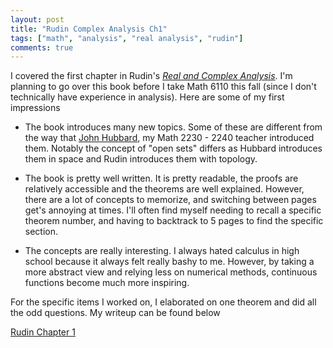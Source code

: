 ```yaml
---
layout: post
title: "Rudin Complex Analysis Ch1"
tags: ["math", "analysis", "real analysis", "rudin"]
comments: true
---
```


I covered the first chapter in Rudin's [*Real and Complex Analysis*](https://www.mheducation.com/highered/product/real-complex-analysis-rudin/M0070542341.html). I'm planning to go over this book before I take Math 6110 this fall (since I don't technically have experience in analysis). Here are some of my first impressions

* The book introduces many new topics. Some of these are different from the way that [John Hubbard](http://www.math.cornell.edu/~hubbard/), my Math 2230 - 2240 teacher introduced them. Notably the concept of "open sets" differs as Hubbard introduces them in space and Rudin introduces them with topology. 

* The book is pretty well written. It is pretty readable, the proofs are relatively accessible and the theorems are well explained. However, there are a lot of concepts to memorize, and switching between pages get's annoying at times. I'll often find myself needing to recall a specific theorem number, and having to backtrack to 5 pages to find the specific section.

* The concepts are really interesting. I always hated calculus in high school because it always felt really bashy to me. However, by taking a more abstract view and relying less on numerical methods, continuous functions become much more inspiring. 

For the specific items I worked on, I elaborated on one theorem and did all the odd questions. My writeup can be found below 

[Rudin Chapter 1](../pdfs/Rudin_Ch1.pdf)